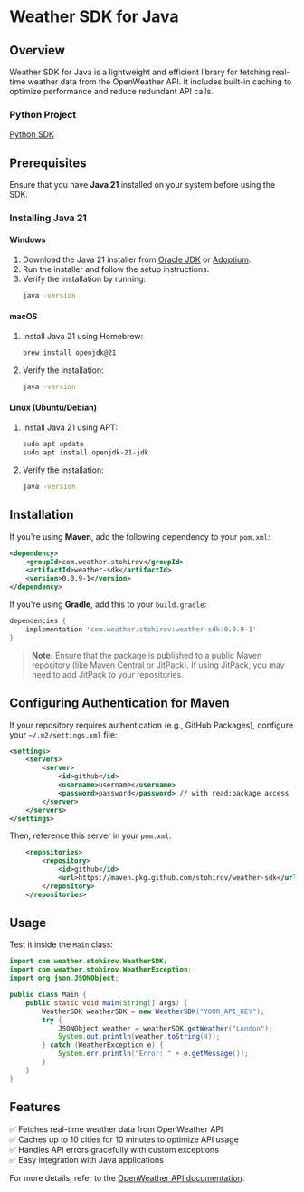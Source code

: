 # Weather SDK for Java

## Overview
Weather SDK for Java is a lightweight and efficient library for fetching real-time weather data from the OpenWeather API. It includes built-in caching to optimize performance and reduce redundant API calls.

### Python Project
[Python SDK](https://github.com/stohirov/weather-sdk-python)

## Prerequisites
Ensure that you have **Java 21** installed on your system before using the SDK.

### Installing Java 21
#### Windows
1. Download the Java 21 installer from [Oracle JDK](https://www.oracle.com/java/technologies/javase/jdk21-archive-downloads.html) or [Adoptium](https://adoptium.net/).
2. Run the installer and follow the setup instructions.
3. Verify the installation by running:
   ```sh
   java -version
   ```

#### macOS
1. Install Java 21 using Homebrew:
   ```sh
   brew install openjdk@21
   ```
2. Verify the installation:
   ```sh
   java -version
   ```

#### Linux (Ubuntu/Debian)
1. Install Java 21 using APT:
   ```sh
   sudo apt update
   sudo apt install openjdk-21-jdk
   ```
2. Verify the installation:
   ```sh
   java -version
   ```

## Installation

If you're using **Maven**, add the following dependency to your `pom.xml`:

```xml
<dependency>
    <groupId>com.weather.stohirov</groupId>
    <artifactId>weather-sdk</artifactId>
    <version>0.0.9-1</version>
</dependency>
```

If you're using **Gradle**, add this to your `build.gradle`:

```gradle
dependencies {
    implementation 'com.weather.stohirov:weather-sdk:0.0.9-1'
}
```

> **Note:** Ensure that the package is published to a public Maven repository (like Maven Central or JitPack). If using JitPack, you may need to add JitPack to your repositories.

## Configuring Authentication for Maven
If your repository requires authentication (e.g., GitHub Packages), configure your `~/.m2/settings.xml` file:

```xml
<settings>
    <servers>
        <server>
            <id>github</id>
            <username>username</username>
            <password>password</password> // with read:package access
        </server>
    </servers>
</settings>
```

Then, reference this server in your `pom.xml`:

```xml
    <repositories>
        <repository>
            <id>github</id>
            <url>https://maven.pkg.github.com/stohirov/weather-sdk</url>
        </repository>
    </repositories>
```

## Usage
Test it inside the `Main` class:

```java
import com.weather.stohirov.WeatherSDK;
import com.weather.stohirov.WeatherException;
import org.json.JSONObject;

public class Main {
    public static void main(String[] args) {
        WeatherSDK weatherSDK = new WeatherSDK("YOUR_API_KEY");
        try {
            JSONObject weather = weatherSDK.getWeather("London");
            System.out.println(weather.toString(4));
        } catch (WeatherException e) {
            System.err.println("Error: " + e.getMessage());
        }
    }
}
```

## Features
✅ Fetches real-time weather data from OpenWeather API  
✅ Caches up to 10 cities for 10 minutes to optimize API usage  
✅ Handles API errors gracefully with custom exceptions  
✅ Easy integration with Java applications  

For more details, refer to the [OpenWeather API documentation](https://openweathermap.org/api).

